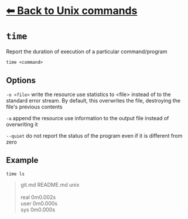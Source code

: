 # [⬅ Back	to Unix commands](unix.md)
# `time`
Report the duration of execution of a particular command/program

`time <command>`

## Options
`-o <file>` write the resource use statistics to &lt;file&gt; instead of to the standard error stream. By default, this overwrites the file, destroying the file's previous contents

`-a` append the resource use information to the output file instead of overwriting it

`--quiet` do not report the status of the program even if it is different from zero

## Example
`time ls`
>git.md  README.md  unix\
>\
real	0m0.002s\
user	0m0.000s\
sys	0m0.000s
